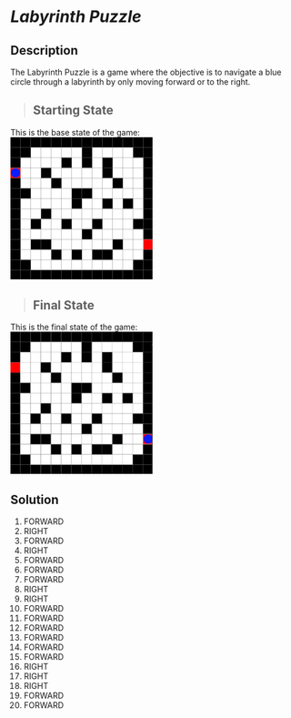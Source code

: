 # *Labyrinth Puzzle*

## Description

The Labyrinth Puzzle is a game where the objective is to navigate a blue circle through a labyrinth by only moving forward or to the right. 

>## Starting State

This is the base state of the game: <br>
<img src="src/main/resources/labyrinth/steps/startState.png" alt="Starting State" width="250">

>## Final State
> 
This is the final state of the game: <br>
<img src="src/main/resources/labyrinth/steps/endState.png" alt="Final State" width="250">


## Solution

1. FORWARD
2. RIGHT
3. FORWARD
4. RIGHT
5. FORWARD
6. FORWARD
7. FORWARD
8. RIGHT
9. RIGHT
10. FORWARD
11. FORWARD
12. FORWARD
13. FORWARD
14. FORWARD
15. FORWARD
16. RIGHT
17. RIGHT
18. RIGHT
19. FORWARD
20. FORWARD